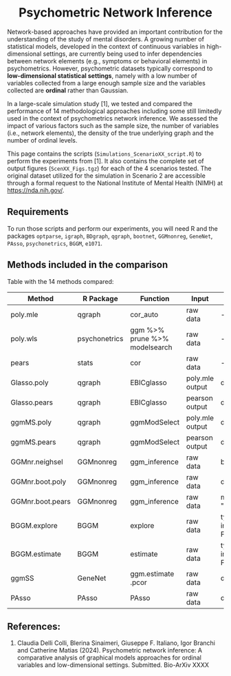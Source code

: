 <h1 align="center">Psychometric Network Inference</h1>

Network-based approaches have provided an important contribution for the understanding of the study of mental disorders. A growing number of statistical models, developed in the context of continuous variables in high-dimensional settings, are currently being used to infer dependencies between network elements (e.g., symptoms or behavioral elements) in psychometrics. However, psychometric datasets typically correspond to **low-dimensional statistical settings**, namely with a low number of variables collected from a large enough sample size and the variables collected are **ordinal** rather than Gaussian. 

In a large-scale simulation study [1], we tested and compared the performance of 14 methodological approaches including some still limitedly used in the context of psychometrics network inference. We assessed  the impact of various factors such as the sample size, the number of variables (i.e., network elements), the density of the true underlying graph and the number of ordinal levels. 

This page contains the scripts (`Simulations_ScenarioXX_script.R`) to perform the experiments from [1]. It also contains the complete set of output figures (`ScenXX_Figs.tgz`) for each of the 4 scenarios tested. 
The original dataset utilized for the simulation in Scenario 2 are accessible through a formal request to the National Institute of Mental Health (NIMH) at https://nda.nih.gov/.

## Requirements 
To run those scripts and perform our experiments, you will need R and the packages `optparse`, `igraph`, `BDgraph`, `qgraph`, `bootnet`, `GGMnonreg`, `GeneNet`,   `PAsso`,   `psychonetrics`,   `BGGM`, `e1071`.   

## Methods included in the comparison
Table with the 14 methods compared: 

| Method |  R Package | Function | Input | Parameters | 
| ----- | ----- | ----- | ----- | ----- |  
|  poly.mle |  qgraph   |  cor\_auto   | raw data| -  | 
|  poly.wls|  psychonetrics    |  ggm   \%$>$\%  prune   \%$>$\%  modelsearch   | raw data | - |
|  pears |  stats   |  cor   | raw data | - |
|  Glasso.poly |  qgraph  | EBICglasso  |  poly.mle   output | default| 
|  Glasso.pears |  qgraph  | EBICglasso  | pearson   output| default|  
|  ggmMS.poly |  qgraph  | ggmModSelect  | poly.mle   output| default| 
|  ggmMS.pears |  qgraph  | ggmModSelect  | pearson   output| default| 
|  GGMnr.neighsel |  GGMnonreg  | ggm\_inference  | raw data | boot=FALSE| 
|  GGMnr.boot.poly |  GGMnonreg  | ggm\_inference  | raw data | default| 
|  GGMnr.boot.pears |  GGMnonreg  | ggm\_inference  | raw data| method=  "polychoric"|  
|  BGGM.explore |  BGGM  | explore  | raw data |type="ordinal", impute = FALSE| 
|  BGGM.estimate |  BGGM  | estimate  | raw data |type="ordinal", impute = FALSE| 
|  ggmSS |  GeneNet | ggm.estimate    .pcor  | raw data| default| 
|  PAsso |  PAsso | PAsso  | raw data |default| 

## References: 
1. Claudia Delli Colli, Blerina Sinaimeri, Giuseppe F. Italiano, Igor Branchi and Catherine Matias (2024). Psychometric network inference: A comparative analysis of graphical models approaches for ordinal variables and low-dimensional settings. Submitted. Bio-ArXiv XXXX
